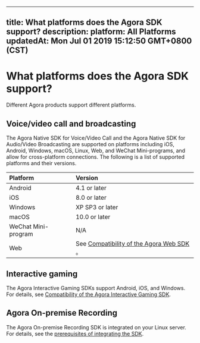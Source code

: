 
---
title: What platforms does the Agora SDK support?
description: 
platform: All Platforms
updatedAt: Mon Jul 01 2019 15:12:50 GMT+0800 (CST)
---
# What platforms does the Agora SDK support?
Different Agora products support different platforms.

## Voice/video call and broadcasting

The Agora Native SDK for Voice/Video Call and the Agora Native SDK for Audio/Video Broadcasting are supported on platforms including iOS, Android, Windows, macOS, Linux, Web, and WeChat Mini-programs, and allow for cross-platform connections. The following is a list of supported platforms and their versions.

| Platform       | Version                                                    |
| :--------- | :----------------------------------------------------------- |
| Android    | 4.1 or later                                               |
| iOS        | 8.0 or later                                                |
| Windows    | XP SP3 or later                                             |
| macOS      | 10.0 or later                                               |
| WeChat Mini-program | N/A                                                     |
| Web        | See [Compatibility of the Agora Web SDK ](https://docs.agora.io/en/Interactive%20Broadcast/release_web_video?platform=Web#compatibility)。 |

## Interactive gaming

The Agora Interactive Gaming SDKs support Android, iOS, and Windows. For details, see [Compatibility of the Agora Interactive Gaming SDK](https://docs.agora.io/en/Interactive%20Gaming/product_gaming?platform=All%20Platforms#compatibility).

## Agora On-premise Recording

The Agora On-premise Recording SDK is integrated on your Linux server. For details, see the [prerequisites of integrating the SDK](https://docs.agora.io/en/Recording/recording_integrate_cpp?platform=Linux%20CPP#prerequisites).
